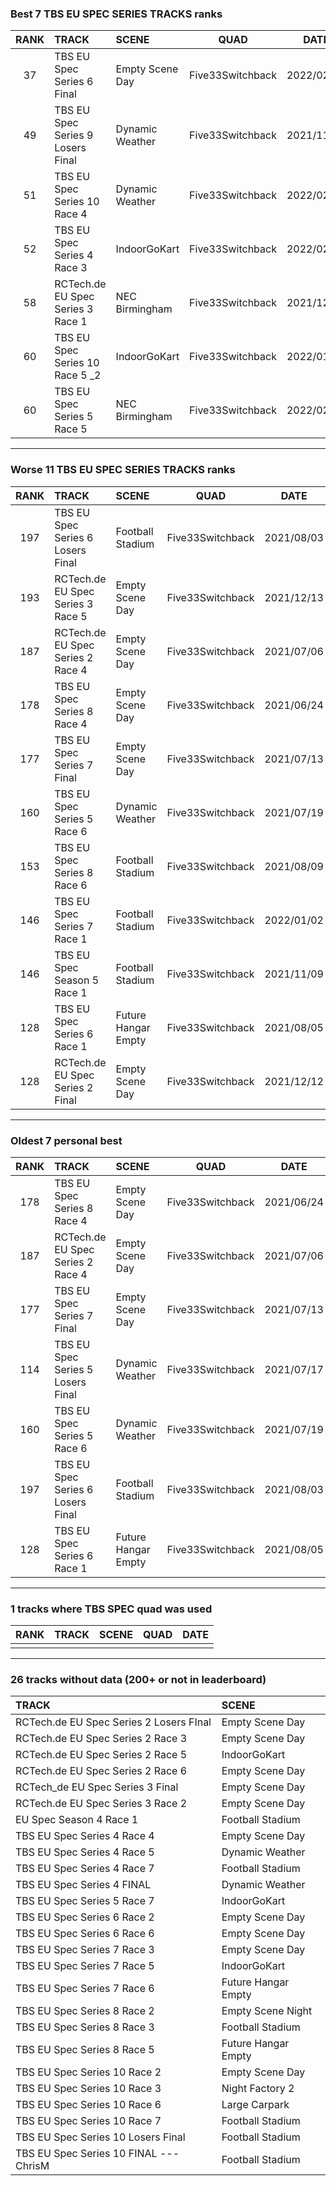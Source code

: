 ### Best 7 TBS EU SPEC SERIES TRACKS ranks
|RANK|TRACK|SCENE|QUAD|DATE|
|:---:|:---|:---|:---:|:---:|
|37|TBS EU Spec Series 6 Final|Empty Scene Day|Five33Switchback|2022/02/10|
|49|TBS EU Spec Series 9 Losers Final|Dynamic Weather|Five33Switchback|2021/11/16|
|51|TBS EU Spec Series 10 Race 4|Dynamic Weather|Five33Switchback|2022/02/08|
|52|TBS EU Spec Series 4 Race 3|IndoorGoKart|Five33Switchback|2022/02/16|
|58|RCTech.de EU Spec Series 3 Race 1|NEC Birmingham|Five33Switchback|2021/12/13|
|60|TBS EU Spec Series 10 Race 5 _2|IndoorGoKart|Five33Switchback|2022/01/27|
|60|TBS EU Spec Series 5 Race 5|NEC Birmingham|Five33Switchback|2022/02/14|
---
### Worse 11 TBS EU SPEC SERIES TRACKS ranks
|RANK|TRACK|SCENE|QUAD|DATE|
|:---:|:---|:---|:---:|:---:|
|197|TBS EU Spec Series 6 Losers Final|Football Stadium|Five33Switchback|2021/08/03|
|193|RCTech.de EU Spec Series 3 Race 5|Empty Scene Day|Five33Switchback|2021/12/13|
|187|RCTech.de EU Spec Series 2 Race 4|Empty Scene Day|Five33Switchback|2021/07/06|
|178|TBS EU Spec Series 8 Race 4|Empty Scene Day|Five33Switchback|2021/06/24|
|177|TBS EU Spec Series 7 Final|Empty Scene Day|Five33Switchback|2021/07/13|
|160|TBS EU Spec Series 5 Race 6|Dynamic Weather|Five33Switchback|2021/07/19|
|153|TBS EU Spec Series 8 Race 6|Football Stadium|Five33Switchback|2021/08/09|
|146|TBS EU Spec Series 7 Race 1|Football Stadium|Five33Switchback|2022/01/02|
|146|TBS EU Spec Season 5 Race 1|Football Stadium|Five33Switchback|2021/11/09|
|128|TBS EU Spec Series 6 Race 1|Future Hangar Empty|Five33Switchback|2021/08/05|
|128|RCTech.de EU Spec Series 2 Final|Empty Scene Day|Five33Switchback|2021/12/12|
---
### Oldest 7 personal best
|RANK|TRACK|SCENE|QUAD|DATE|
|:---:|:---|:---|:---:|:---:|
|178|TBS EU Spec Series 8 Race 4|Empty Scene Day|Five33Switchback|2021/06/24|
|187|RCTech.de EU Spec Series 2 Race 4|Empty Scene Day|Five33Switchback|2021/07/06|
|177|TBS EU Spec Series 7 Final|Empty Scene Day|Five33Switchback|2021/07/13|
|114|TBS EU Spec Series 5 Losers Final|Dynamic Weather|Five33Switchback|2021/07/17|
|160|TBS EU Spec Series 5 Race 6|Dynamic Weather|Five33Switchback|2021/07/19|
|197|TBS EU Spec Series 6 Losers Final|Football Stadium|Five33Switchback|2021/08/03|
|128|TBS EU Spec Series 6 Race 1|Future Hangar Empty|Five33Switchback|2021/08/05|
---
### 1 tracks where TBS SPEC quad was used
|RANK|TRACK|SCENE|QUAD|DATE|
|:---:|:---|:---|:---:|:---:|
||||||
---
### 26 tracks without data (200+ or not in leaderboard)
|TRACK|SCENE|
|:---|:---|
|RCTech.de EU Spec Series 2 Losers FInal|Empty Scene Day|
|RCTech.de EU Spec Series 2 Race 3|Empty Scene Day|
|RCTech.de EU Spec Series 2 Race 5|IndoorGoKart|
|RCTech.de EU Spec Series 2 Race 6|Empty Scene Day|
|RCTech_de EU Spec Series 3 Final|Empty Scene Day|
|RCTech.de EU Spec Series 3 Race 2|Empty Scene Day|
|EU Spec Season 4 Race 1|Football Stadium|
|TBS EU Spec Series 4 Race 4|Empty Scene Day|
|TBS EU Spec Series 4 Race 5|Dynamic Weather|
|TBS EU Spec Series 4 Race 7|Football Stadium|
|TBS EU Spec Series 4 FINAL|Dynamic Weather|
|TBS EU Spec Series 5 Race 7|IndoorGoKart|
|TBS EU Spec Series 6 Race 2|Empty Scene Day|
|TBS EU Spec Series 6 Race 6|Empty Scene Day|
|TBS EU Spec Series 7 Race 3|Empty Scene Day|
|TBS EU Spec Series 7 Race 5|IndoorGoKart|
|TBS EU Spec Series 7 Race 6|Future Hangar Empty|
|TBS EU Spec Series 8 Race 2|Empty Scene Night|
|TBS EU Spec Series 8 Race 3|Football Stadium|
|TBS EU Spec Series 8 Race 5|Future Hangar Empty|
|TBS EU Spec Series 10 Race 2|Empty Scene Day|
|TBS EU Spec Series 10 Race 3|Night Factory 2|
|TBS EU Spec Series 10 Race 6|Large Carpark|
|TBS EU Spec Series 10 Race 7|Football Stadium|
|TBS EU Spec Series 10 Losers Final|Football Stadium|
|TBS EU Spec Series 10 FINAL --- ChrisM|Football Stadium|
